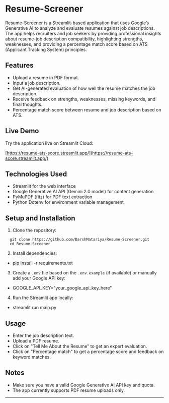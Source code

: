 # Resume-Screener

Resume-Screener is a Streamlit-based application that uses Google’s Generative AI to analyze and evaluate resumes against job descriptions. The app helps recruiters and job seekers by providing professional insights about resume-job description compatibility, highlighting strengths, weaknesses, and providing a percentage match score based on ATS (Applicant Tracking System) principles.

## Features

- Upload a resume in PDF format.
- Input a job description.
- Get AI-generated evaluation of how well the resume matches the job description.
- Receive feedback on strengths, weaknesses, missing keywords, and final thoughts.
- Percentage match score between resume and job description based on ATS.

## Live Demo

Try the application live on Streamlit Cloud:

[https://resume-ats-score.streamlit.app/](https://resume-ats-score.streamlit.app/)

## Technologies Used

- Streamlit for the web interface
- Google Generative AI API (Gemini 2.0 model) for content generation
- PyMuPDF (fitz) for PDF text extraction
- Python Dotenv for environment variable management

## Setup and Installation

1. Clone the repository:
 ```
   git clone https://github.com/DarshMatariya/Resume-Screener.git
   cd Resume-Screener
 ```

2. Install dependencies:
- pip install -r requirements.txt

3. Create a `.env` file based on the `.env.example` (if available) or manually add your Google API key:
- GOOGLE_API_KEY="your_google_api_key_here"

4. Run the Streamlit app locally:
- streamlit run main.py


## Usage

- Enter the job description text.
- Upload a PDF resume.
- Click on "Tell Me About the Resume" to get an expert evaluation.
- Click on "Percentage match" to get a percentage score and feedback on keyword matches.

## Notes

- Make sure you have a valid Google Generative AI API key and quota.
- The app currently supports PDF resume uploads only.
---






  




